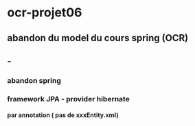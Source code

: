 # ocr-projet06
## abandon du model du cours spring (OCR)
## -
### abandon spring
### framework JPA - provider hibernate
#### par annotation ( pas de xxxEntity.xml)


